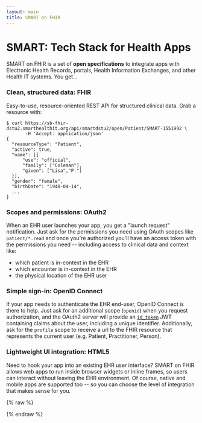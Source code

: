 ```yaml
---
layout: main
title: SMART on FHIR
---
```


# SMART: Tech Stack for Health Apps

SMART on FHIR is a set of **open specifications** to integrate apps with
Electronic Health Records, portals, Health Information Exchanges, and other
Health IT systems. You get...

<h3 id="clean"> Clean, structured data:  <b>FHIR</b></h3>

Easy-to-use, resource-oriented REST API for structured clinical data. Grab a
resource with:

```
$ curl https://sb-fhir-dstu2.smarthealthit.org/api/smartdstu2/open/Patient/SMART-1551992 \
       -H 'Accept: application/json'
{
  "resourceType": "Patient",
  "active": true,
  "name": [{
      "use": "official",
      "family": ["Coleman"],
      "given": ["Lisa","P."]
  }],
  "gender": "female",
  "birthDate": "1948-04-14",
  ...
}
```

<h3 id="oauth">Scopes and permissions:  <b>OAuth2</b></h3>

When an EHR user launches your app, you get a "launch request" notification.
Just ask for the permissions you need using OAuth scopes like `patient/*.read`
and once you're authorized you'll have an access token with the permissions you
need -- including access to clinical data and context like:

 * which patient is in-context in the EHR
 * which encounter is in-context in the EHR
 * the physical location of the EHR user

<h3 id="openid">Simple sign-in:  <b>OpenID Connect</b></h3>

If your app needs to authenticate the EHR end-user, OpenID Connect is there to
help. Just ask for an additional scope (`openid`) when you request
authorization, and the OAuth2 server will provide an 
[`id_token`](http://openid.net/specs/openid-connect-core-1_0.html#IDToken) JWT containing 
claims about the user, including a unique identifier. Additionally, ask for the 
`profile` scope to receive a url to the FHIR resource that represents the current user 
(e.g. Patient, Practitioner, Person).

<h3 id="html">Lightweight UI integration:  <b>HTML5</b></h3>

Need to hook your app into an existing EHR user interface? SMART on FHIR allows
web apps to run inside browser widgets or inline frames, so users can interact
without leaving the EHR environment. Of course, native and mobile apps are
supported too -- so you can choose the level of integration that makes sense
for you.


{% raw %}
<!--
<example>
**An example here**
<pre>
pre
</pre>
</example>
-->
{% endraw %}
